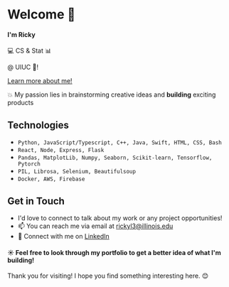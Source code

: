 # Welcome :open_hands: 

#### I'm Ricky 
:computer: CS & Stat :bar_chart: 

@ UIUC :corn:!

[Learn more about me!](https://www.rickylin.us/)



:collision: My passion lies in brainstorming creative ideas and **building** exciting products 

## Technologies
- `Python, JavaScript/Typescript, C++, Java, Swift, HTML, CSS, Bash`
- `React, Node, Express, Flask`
- `Pandas, MatplotLib, Numpy, Seaborn, Scikit-learn, Tensorflow, Pytorch`
- `PIL, Librosa, Selenium, Beautifulsoup`
- `Docker, AWS, Firebase`

## Get in Touch
- I'd love to connect to talk about my work or any project opportunities!
- 📫 You can reach me via email at [rickyl3@illinois.edu](mailto:rickyl3@illinois.edu)
- 🔗 Connect with me on [LinkedIn](https://www.linkedin.com/in/ricky-lin1)


#### :sunny: Feel free to look through my portfolio to get a better idea of what I'm building! 
Thank you for visiting! I hope you find something interesting here. 😊


